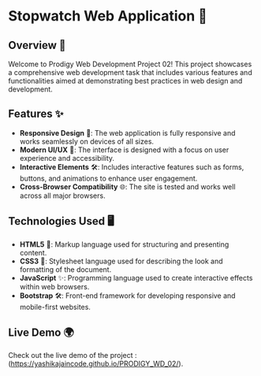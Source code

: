 # Stopwatch Web Application 🚀

## Overview 🌟
Welcome to Prodigy Web Development Project 02! This project showcases a comprehensive web development task that includes various features and functionalities aimed at demonstrating best practices in web design and development.

## Features ✨
- **Responsive Design** 📱: The web application is fully responsive and works seamlessly on devices of all sizes.
- **Modern UI/UX** 🎨: The interface is designed with a focus on user experience and accessibility.
- **Interactive Elements** 🛠️: Includes interactive features such as forms, buttons, and animations to enhance user engagement.
- **Cross-Browser Compatibility** 🌐: The site is tested and works well across all major browsers.

## Technologies Used 🖥️
- **HTML5** 🌟: Markup language used for structuring and presenting content.
- **CSS3** 🎨: Stylesheet language used for describing the look and formatting of the document.
- **JavaScript** ✨: Programming language used to create interactive effects within web browsers.
- **Bootstrap** 🛠️: Front-end framework for developing responsive and mobile-first websites.

## Live Demo 🌍
Check out the live demo of the project : (https://yashikajaincode.github.io/PRODIGY_WD_02/).
